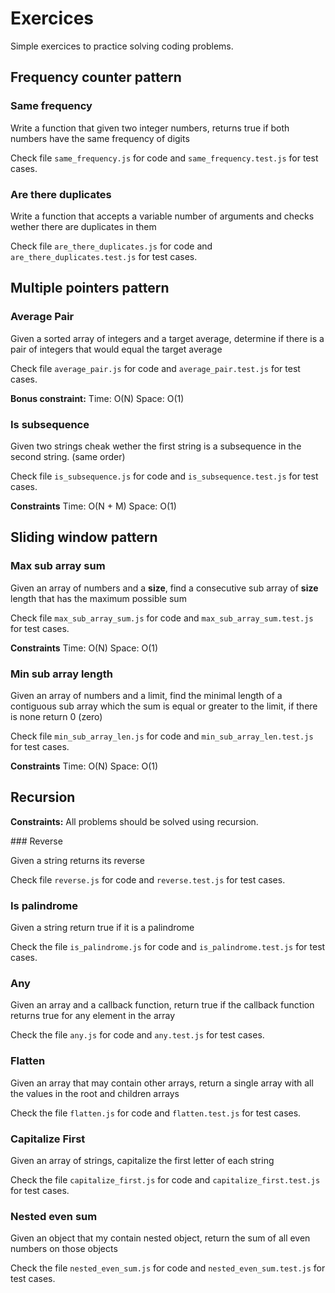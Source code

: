 # Exercices

Simple exercices to practice solving coding problems.

## Frequency counter pattern

### Same frequency

Write a function that given two integer numbers, returns true if both numbers have the same frequency of digits

Check file `same_frequency.js` for code and `same_frequency.test.js` for test cases.

### Are there duplicates

Write a function that accepts a variable number of arguments and checks wether there are duplicates in them

Check file `are_there_duplicates.js` for code and `are_there_duplicates.test.js` for test cases.

## Multiple pointers pattern

### Average Pair

Given a sorted array of integers and a target average, determine if there is a pair of integers that would equal the target average

Check file `average_pair.js` for code and `average_pair.test.js` for test cases.

**Bonus constraint:**
Time: O(N)
Space: O(1)

### Is subsequence

Given two strings cheak wether the first string is a subsequence in the second string. (same order)

Check file `is_subsequence.js` for code and `is_subsequence.test.js` for test cases.

**Constraints**
Time: O(N + M)
Space: O(1)

## Sliding window pattern

### Max sub array sum

Given an array of numbers and a **size**, find a consecutive sub array of **size** length that has the maximum possible sum

Check file `max_sub_array_sum.js` for code and `max_sub_array_sum.test.js` for test cases.

**Constraints**
Time: O(N)
Space: O(1)

### Min sub array length

Given an array of numbers and a limit, find the minimal length of a contiguous sub array which the sum is equal or greater to the limit, if there is none return 0 (zero)

Check file `min_sub_array_len.js` for code and `min_sub_array_len.test.js` for test cases.

**Constraints**
Time: O(N)
Space: O(1)

## Recursion

**Constraints:** All problems should be solved using recursion.

### Reverse

Given a string returns its reverse

Check file `reverse.js` for code and `reverse.test.js` for test cases.

### Is palindrome

Given a string return true if it is a palindrome

Check the file `is_palindrome.js` for code and `is_palindrome.test.js` for test cases.

### Any

Given an array and a callback function, return true if the callback function returns true for any element in the array

Check the file `any.js` for code and `any.test.js` for test cases.

### Flatten

Given an array that may contain other arrays, return a single array with all the values in the root and children arrays

Check the file `flatten.js` for code and `flatten.test.js` for test cases.

### Capitalize First

Given an array of strings, capitalize the first letter of each string

Check the file `capitalize_first.js` for code and `capitalize_first.test.js` for test cases.

### Nested even sum

Given an object that my contain nested object, return the sum of all even numbers on those objects

Check the file `nested_even_sum.js` for code and `nested_even_sum.test.js` for test cases.